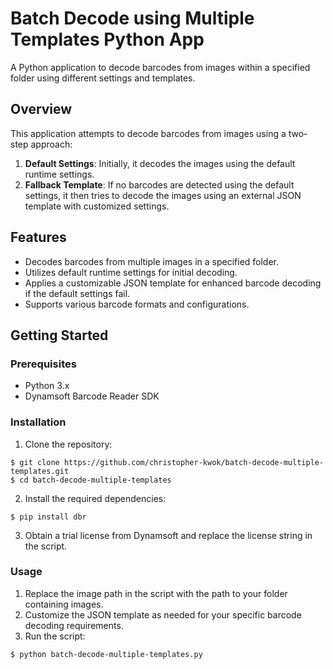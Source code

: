 # Batch Decode using Multiple Templates Python App

A Python application to decode barcodes from images within a specified folder using different settings and templates.

## Overview
This application attempts to decode barcodes from images using a two-step approach:
1. **Default Settings**: Initially, it decodes the images using the default runtime settings.
2. **Fallback Template**: If no barcodes are detected using the default settings, it then tries to decode the images using an external JSON template with customized settings.

## Features
* Decodes barcodes from multiple images in a specified folder.
* Utilizes default runtime settings for initial decoding.
* Applies a customizable JSON template for enhanced barcode decoding if the default settings fail.
* Supports various barcode formats and configurations.

## Getting Started
### Prerequisites
* Python 3.x
* Dynamsoft Barcode Reader SDK
### Installation
1. Clone the repository:

```
$ git clone https://github.com/christopher-kwok/batch-decode-multiple-templates.git
$ cd batch-decode-multiple-templates
```
2. Install the required dependencies:

```
$ pip install dbr
```
3. Obtain a trial license from Dynamsoft and replace the license string in the script.

### Usage
1. Replace the image path in the script with the path to your folder containing images.
2. Customize the JSON template as needed for your specific barcode decoding requirements.
3. Run the script:
```
$ python batch-decode-multiple-templates.py
```
